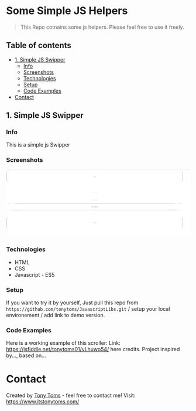# Some Simple JS Helpers
> This Repo cotnains some js helpers. Please feel free to use it freely.

## Table of contents
* [1. Simple JS Swipper](#simple-js-swipper)
  * [Info](#info)
  * [Screenshots](#screenshots)
  * [Technologies](#technologies)
  * [Setup](#setup)
  * [Code Examples](#code_examples)
* [Contact](#contact)

## 1. Simple JS Swipper
 ### Info
 This is a simple js Swipper

 ### Screenshots
![Example screenshot](./SimpleJSUpDownSelectorScroller/assets/screenshot.png)

 ### Technologies
* HTML 
* CSS
* Javascript - ES5

 ### Setup
If you want to try it by yourself, Just pull this repo 
from `https://github.com/tonytoms/JavascriptLibs.git`
/ setup your local environement / add link to demo version.

 ### Code Examples
Here is a working example of this scroller:
Link: https://jsfiddle.net/tonytoms01/vLhuwo54/
here credits. Project inspired by..., based on...

# Contact
Created by [Tony Toms](https://www.itstonytoms.com/) - feel free to contact me!
Visit: https://www.itstonytoms.com/
